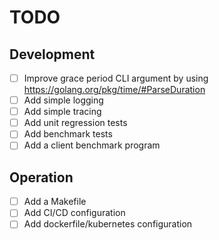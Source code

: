 # TODO

## Development

* [ ] Improve grace period CLI argument by using https://golang.org/pkg/time/#ParseDuration
* [ ] Add simple logging
* [ ] Add simple tracing
* [ ] Add unit regression tests
* [ ] Add benchmark tests
* [ ] Add a client benchmark program

## Operation

* [ ] Add a Makefile
* [ ] Add CI/CD configuration
* [ ] Add dockerfile/kubernetes configuration
